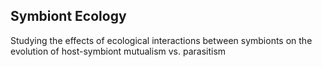 ## Symbiont Ecology

Studying the effects of ecological interactions between symbionts on the evolution of host-symbiont mutualism vs. parasitism
